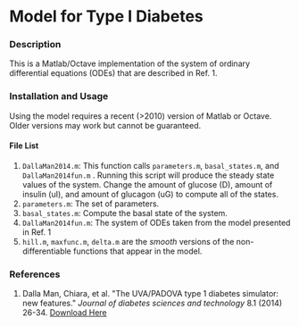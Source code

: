 # Model for Type I Diabetes
### Description
This is a Matlab/Octave implementation of the system of ordinary differential equations (ODEs) that are described in Ref. 1.

### Installation and Usage
Using the model requires a recent (>2010) version of Matlab or Octave. Older versions may work but cannot be guaranteed.

#### File List
1. `DallaMan2014.m`: This function calls `parameters.m`, `basal_states.m`, and `DallaMan2014fun.m` . Running this script will produce the steady state values of the system. Change the amount of glucose (D), amount of insulin (uI), and amount of glucagon (uG) to compute all of the states.
2. `parameters.m`: The set of parameters.
3. `basal_states.m`: Compute the basal state of the system.
4. `DallaMan2014fun.m`: The system of ODEs taken from the model presented in Ref. 1
5. `hill.m`, `maxfunc.m`, `delta.m` are the _smooth_ versions of the non-differentiable functions that appear in the model.

### References
1. Dalla Man, Chiara, et al. "The UVA/PADOVA type 1 diabetes simulator: new features." _Journal of diabetes sciences and technology_ 8.1 (2014) 26-34.
[Download Here](https://journals.sagepub.com/doi/abs/10.1177/1932296813514502)
